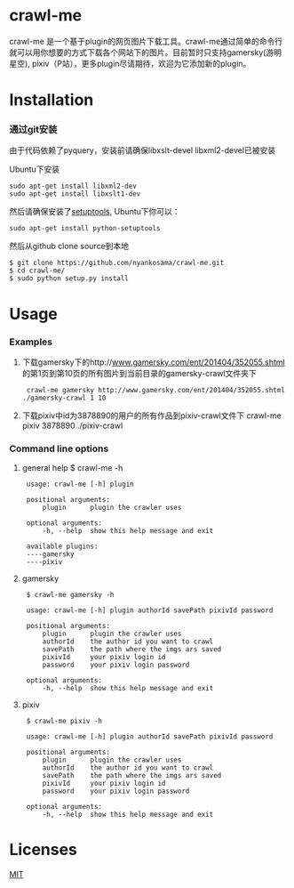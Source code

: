 crawl-me
========

crawl-me 是一个基于plugin的网页图片下载工具。crawl-me通过简单的命令行就可以用你想要的方式下载各个网站下的图片。目前暂时只支持gamersky(游明星空), pixiv（P站），更多plugin尽请期待，欢迎为它添加新的plugin。

Installation
========

### 通过git安装
由于代码依赖了pyquery，安装前请确保libxslt-devel libxml2-devel已被安装

Ubuntu下安装

    sudo apt-get install libxml2-dev
    sudo apt-get install libxslt1-dev 
    
然后请确保安装了[setuptools](https://pypi.python.org/pypi/setuptools#downloads "setuptools"), Ubuntu下你可以：

    sudo apt-get install python-setuptools

然后从github clone source到本地

    $ git clone https://github.com/nyankosama/crawl-me.git
    $ cd crawl-me/
    $ sudo python setup.py install

Usage
========
### Examples
1. 下载gamersky下的http://www.gamersky.com/ent/201404/352055.shtml
的第1页到第10页的所有图片到当前目录的gamersky-crawl文件夹下
    
        crawl-me gamersky http://www.gamersky.com/ent/201404/352055.shtml ./gamersky-crawl 1 10

2.  下载pixiv中id为3878890的用户的所有作品到pixiv-crawl文件下
        crawl-me pixiv 3878890 ./pixiv-crawl <your pixiv id> <your password>

### Command line options
1. general help
        $ crawl-me -h    
    
        usage: crawl-me [-h] plugin

        positional arguments:
            plugin      plugin the crawler uses
        
        optional arguments:
            -h, --help  show this help message and exit
    
        available plugins:
        ----gamersky
        ----pixiv

2. gamersky

        $ crawl-me gamersky -h
        
        usage: crawl-me [-h] plugin authorId savePath pixivId password

        positional arguments:
            plugin      plugin the crawler uses
            authorId    the author id you want to crawl
            savePath    the path where the imgs ars saved
            pixivId     your pixiv login id
            password    your pixiv login password

        optional arguments:
            -h, --help  show this help message and exit

3. pixiv
        
        $ crawl-me pixiv -h

        usage: crawl-me [-h] plugin authorId savePath pixivId password

        positional arguments:
            plugin      plugin the crawler uses
            authorId    the author id you want to crawl
            savePath    the path where the imgs ars saved
            pixivId     your pixiv login id
            password    your pixiv login password
        
        optional arguments:
            -h, --help  show this help message and exit

Licenses
========

[MIT](http://opensource.org/licenses/MIT "MIT")
